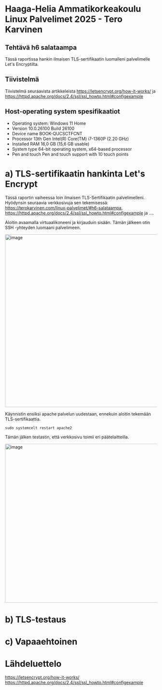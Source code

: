 # Haaga-Helia Ammatikorkeakoulu Linux Palvelimet 2025 - Tero Karvinen 

## Tehtävä h6 salataampa

Tässä raportissa hankin ilmaisen TLS-sertifikaatin luomalleni palvelimelle Let's Encryptilta. 

## Tiivistelmä 

Tiivistelmä seuraavista artikkeleista https://letsencrypt.org/how-it-works/ ja https://httpd.apache.org/docs/2.4/ssl/ssl_howto.html#configexample



## Host-operating system spesifikaatiot
  - Operating system: Windows 11 Home
  - Version	10.0.26100 Build 26100
  - Device name	BOOK-QUCSCTFCNT
  - Processor	13th Gen Intel(R) Core(TM) i7-1360P (2.20 GHz)
  - Installed RAM	16,0 GB (15,6 GB usable)
  - System type	64-bit operating system, x64-based processor
  - Pen and touch	Pen and touch support with 10 touch points


# a) TLS-sertifikaatin hankinta Let's Encrypt

Tässä raportin vaiheessa loin ilmaisen TLS-Sertifikaatin palvelimelleni. Hyödynsin seuraavia verkkosivuja sen tekemisessä: https://terokarvinen.com/linux-palvelimet/#h6-salataampa, https://httpd.apache.org/docs/2.4/ssl/ssl_howto.html#configexample ja ....

Aloitin avaamalla virtuaalikoneeni ja kirjauduin sisään. Tämän jälkeen otin SSH -yhteyden luomaani palvelimeen. 

<img width="1660" height="570" alt="image" src="https://github.com/user-attachments/assets/780dec72-50d1-4a4c-be72-af006f3d4df5" />

Käynnistin ensiksi apache palvelun uudestaan, ennekuin aloitin tekemään TLS-sertifikaattia. 

`sudo systemcelt restart apache2`

Tämän jälken testastin, että verkkosivu toimii eri päätelaitteilla. 

<img width="2552" height="524" alt="image" src="https://github.com/user-attachments/assets/dfe08231-fc0b-47c7-b5eb-fe9158fe801d" />


# b) TLS-testaus 


# c) Vapaaehtoinen 



# Lähdeluettelo 

https://letsencrypt.org/how-it-works/
https://httpd.apache.org/docs/2.4/ssl/ssl_howto.html#configexample
